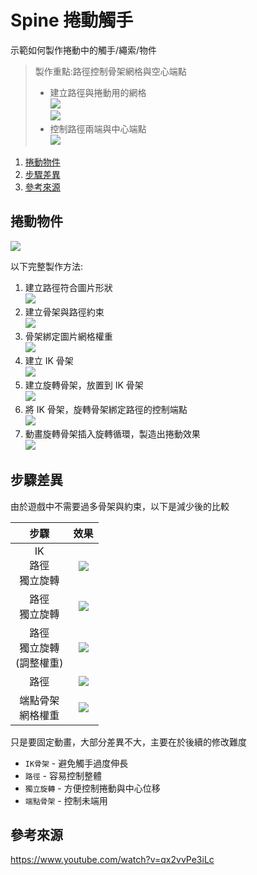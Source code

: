 # Spine 捲動觸手

示範如何製作捲動中的觸手/繩索/物件

> 製作重點:路徑控制骨架網格與空心端點
> + 建立路徑與捲動用的網格
>   <br>![](img/2023-03-17%2002_20_11.png)
>   <br>![](img/2023-03-17%2002_20_19.png)
> + 控制路徑兩端與中心端點
>   <br>![](img/2023-03-17%2002_23_25.png)

1. [捲動物件](#捲動物件)
2. [步驟差異](#步驟差異)
3. [參考來源](#參考來源)

## 捲動物件

![](moive/2023-03-15%2017_09_54.webp)

以下完整製作方法:

1. 建立路徑符合圖片形狀
    <br>
    ![](moive/2023-03-15%2016_10_52.webp)
2. 建立骨架與路徑約束
    <br>
    ![](moive/2023-03-15%2016_19_29.webp)
3. 骨架綁定圖片網格權重
    <br>
    ![](moive/2023-03-15%2016_28_18.webp)
4. 建立 IK 骨架
    <br>
    ![](moive/2023-03-15%2016_36_44.webp)
5. 建立旋轉骨架，放置到 IK 骨架
    <br>
    ![](moive/2023-03-15%2016_47_25.webp)
6. 將 IK 骨架，旋轉骨架綁定路徑的控制端點
    <br>
    ![](moive/2023-03-15%2016_56_54.webp)
7. 動畫旋轉骨架插入旋轉循環，製造出捲動效果
    <br>
    ![](moive/2023-03-15%2017_07_38.webp)

## 步驟差異

由於遊戲中不需要過多骨架與約束，以下是減少後的比較

|              步驟              |                 效果                  |
| :----------------------------: | :-----------------------------------: |
|     IK<br>路徑<br>獨立旋轉     | ![](moive/2023-03-15%2015_19_38.webp) |
|        路徑<br>獨立旋轉        | ![](moive/2023-03-15%2015_21_34.webp) |
| 路徑<br>獨立旋轉<br>(調整權重) | ![](moive/2023-03-15%2015_26_14.webp) |
|              路徑              | ![](moive/2023-03-15%2015_24_45.webp) |
|      端點骨架<br>網格權重      | ![](moive/2023-03-15%2016_01_28.webp) |

只是要固定動畫，大部分差異不大，主要在於後續的修改難度

+ `IK骨架` - 避免觸手過度伸長
+ `路徑` - 容易控制整體
+ `獨立旋轉` - 方便控制捲動與中心位移
+ `端點骨架` - 控制未端用

## 參考來源

https://www.youtube.com/watch?v=qx2vvPe3iLc
